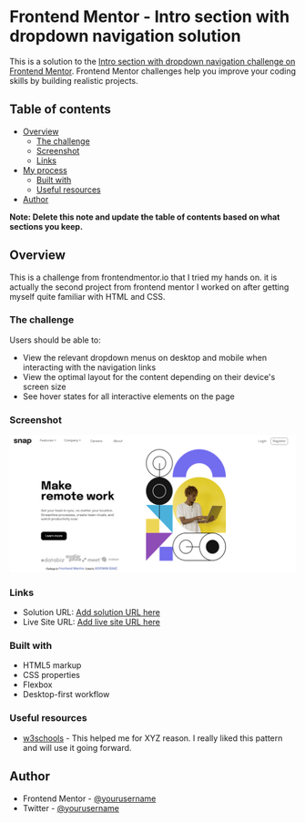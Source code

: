 # Frontend Mentor - Intro section with dropdown navigation solution

This is a solution to the [Intro section with dropdown navigation challenge on Frontend Mentor](https://www.frontendmentor.io/challenges/intro-section-with-dropdown-navigation-ryaPetHE5). Frontend Mentor challenges help you improve your coding skills by building realistic projects. 

## Table of contents

- [Overview](#overview)
  - [The challenge](#the-challenge)
  - [Screenshot](#screenshot)
  - [Links](#links)
- [My process](#my-process)
  - [Built with](#built-with)
  - [Useful resources](#useful-resources)
- [Author](#author)


**Note: Delete this note and update the table of contents based on what sections you keep.**

## Overview
This is a challenge from frontendmentor.io that I tried my hands on. it is actually the second project
from frontend mentor I worked on after getting myself quite familiar with HTML and CSS.

### The challenge

Users should be able to:

- View the relevant dropdown menus on desktop and mobile when interacting with the navigation links
- View the optimal layout for the content depending on their device's screen size
- See hover states for all interactive elements on the page

### Screenshot

![](/assets/Screenshot%20Frontend%20Mentor%20Intro%20section%20with%20dropdown%20navigation.png)

### Links

- Solution URL: [Add solution URL here](https://your-solution-url.com)
- Live Site URL: [Add live site URL here](https://your-live-site-url.com)



### Built with

- HTML5 markup
- CSS properties
- Flexbox
- Desktop-first workflow



### Useful resources

- [w3schools](https://www.w3schools.com) - This helped me for XYZ reason. I really liked this pattern and will use it going forward.

## Author


- Frontend Mentor - [@yourusername](https://www.frontendmentor.io/profile/isaacagyeman)
- Twitter - [@yourusername](https://www.twitter.com/isaacagyeman17)

